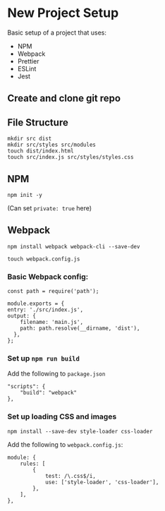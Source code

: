# New Project Setup
Basic setup of a project that uses:  
- NPM
- Webpack
- Prettier
- ESLint
- Jest  

## Create and clone git repo

## File Structure

`mkdir src dist`  
`mkdir src/styles src/modules`  
`touch dist/index.html`  
`touch src/index.js src/styles/styles.css`  

## NPM

`npm init -y`  

(Can set `private: true` here)  

## Webpack

`npm install webpack webpack-cli --save-dev`  

`touch webpack.config.js`  


### Basic Webpack config:

    const path = require('path');

    module.exports = {
    entry: './src/index.js',
    output: {
        filename: 'main.js',
        path: path.resolve(__dirname, 'dist'),
      },
    };

### Set up `npm run build`

Add the following to `package.json`

    "scripts": {
        "build": "webpack"
    },

### Set up loading CSS and images
`npm install --save-dev style-loader css-loader`  

Add the following to `webpack.config.js`:  

    module: {
        rules: [
            {
                test: /\.css$/i,
                use: ['style-loader', 'css-loader'],
            },
        ],
    },